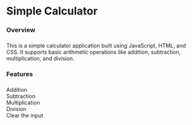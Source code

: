 <h1 align="left">Simple Calculator</h1>

###

<h3 align="left">Overview</h3>

###

<p align="left">This is a simple calculator application built using JavaScript, HTML, and CSS. It supports basic arithmetic operations like addition, subtraction, multiplication, and division.</p>

###

<h3 align="left">Features</h3>

###

<p align="left">Addition<br>Subtraction<br>Multiplication<br>Division<br>Clear the input</p>

###
